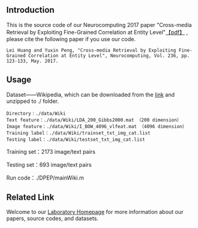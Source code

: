 ## Introduction
This is the source code of our Neurocomputing 2017 paper "Cross-media Retrieval by Exploiting Fine-Grained Correlation at Entity Level"[【pdf】](http://59.108.48.34/tiki/download_paper.php?fileId=344)
, please cite the following paper if you use our code.

    Lei Huang and Yuxin Peng, "Cross-media Retrieval by Exploiting Fine-Grained Correlation at Entity Level", Neurocomputing, Vol. 236, pp. 123-133, May. 2017.


## Usage

Dataset——Wikipedia, which can be downloaded from the [link](http://59.108.48.34/tiki/tiki-download_file.php?fileId=1009) and unzipped to ./ folder.

    Directory：./data/Wiki
    Text feature：./data/Wiki/LDA_200_Gibbs2000.mat （200 dimension）  
    Image feature：./data/Wiki/I_BOW_4096_vlfeat.mat （4096 dimension）  
    Training label：./data/Wiki/trainset_txt_img_cat.list  
    Testing label：./data/Wiki/testset_txt_img_cat.list  

Training set：2173 image/text pairs

Testing set：693 image/text pairs


Run code：./DPEP/mainWiki.m

## Related Link
Welcome to our [Laboratory Homepage](http://www.icst.pku.edu.cn/mipl) for more information about our papers, source codes, and datasets.
